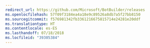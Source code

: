 ```yaml
---
redirect_url: https://github.com/Microsoft/BotBuilder/releases
ms.openlocfilehash: 57f09f3184ea4a18e9c89526a8db7a5f27bb8150
ms.sourcegitcommit: f576981342fb3361216675815714e24281e20ddf
ms.translationtype: HT
ms.contentlocale: es-ES
ms.lasthandoff: 07/18/2018
ms.locfileid: "39305384"
---
```

